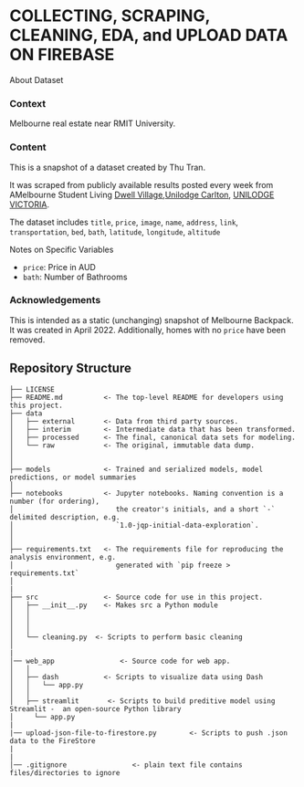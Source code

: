 # COLLECTING, SCRAPING, CLEANING, EDA, and UPLOAD DATA ON FIREBASE

About Dataset

### Context
Melbourne real estate near RMIT University.

### Content
This is a snapshot of a dataset created by Thu Tran.

It was scraped from publicly available results posted every week from AMelbourne Student Living [Dwell Village](https://www.dwellstudent.com.au/melbourne/#rooms),[Unilodge Carlton](https://www.unilodge.com.au/student-accommodation-melbourne/carlton?_ga=2.202010833.1533874551.1649827599-1331530598.1649827598), [UNILODGE VICTORIA](https://www.unilodge.com.au/student-accommodation-melbourne/vu?_ga=2.268096846.1533874551.1649827599-1331530598.1649827598). 



The dataset includes `title`, `price`, `image`, `name`, `address`, `link`, `transportation`, `bed`, `bath`, `latitude`, `longitude`, `altitude`

Notes on Specific Variables
+ `price`: Price in AUD
+ `bath`: Number of Bathrooms



### Acknowledgements
This is intended as a static (unchanging) snapshot of Melbourne Backpack. It was created in April 2022. Additionally, homes with no `price` have been removed.


## Repository Structure

```
├── LICENSE
├── README.md          <- The top-level README for developers using this project.
├── data
│   ├── external       <- Data from third party sources.
│   ├── interim        <- Intermediate data that has been transformed.
│   ├── processed      <- The final, canonical data sets for modeling.
│   └── raw            <- The original, immutable data dump.
│
│
├── models             <- Trained and serialized models, model predictions, or model summaries
│
├── notebooks          <- Jupyter notebooks. Naming convention is a number (for ordering),
│                         the creator's initials, and a short `-` delimited description, e.g.
│                         `1.0-jqp-initial-data-exploration`.
│
│
├── requirements.txt   <- The requirements file for reproducing the analysis environment, e.g.
│                         generated with `pip freeze > requirements.txt`
│
|
├── src                <- Source code for use in this project.
│   ├── __init__.py    <- Makes src a Python module
│   │
│   │
│   │
│   └── cleaning.py  <- Scripts to perform basic cleaning 
│
|
│── web_app                <- Source code for web app.
│   │
│   ├── dash           <- Scripts to visualize data using Dash
│   │   └── app.py
│   │
│   ├── streamlit       <- Scripts to build preditive model using Streamlit -  an open-source Python library 
│     └── app.py
|
|── upload-json-file-to-firestore.py        <- Scripts to push .json data to the FireStore
|
|
│── .gitignore                <- plain text file contains files/directories to ignore

```
